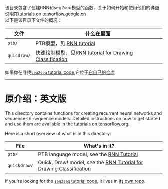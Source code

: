该目录包含了创建RNN和seq2seq模型的函数．关于如何开始和使用他们的详细说明在[tutorials on tensorflow.google.cn](https://tensorflow.google.cn/tutorials/)  
以下是该目录下文件的概况：

文件	　　	| 什么在里面
----------- |--------------
`ptb/` 		| PTB模型，见 [RNN tutorial](https://tensorflow.google.cn/tutorials/recurrent)  
`quicdraw/`	|快速绘制模型，见[RNN tutorial for Drawing Classification](https://tensorflow.google.cn/tutorials/recurrent_quickdraw)  
如果你在寻找[`seq2seq` tutorial code](https://tensorflow.google.cn/versions/r1.0/tutorials/seq2seq),它位于[它自己的仓库](https://github.com/tensorflow/nmt)

-----

# 原介绍：英文版
This directory contains functions for creating recurrent neural networks
and sequence-to-sequence models. Detailed instructions on how to get started
and use them are available in the
[tutorials on tensorflow.org](http://tensorflow.org/tutorials/).

Here is a short overview of what is in this directory:


File         | What's in it?
------------ | -------------
`ptb/`       | PTB language model, see the [RNN Tutorial](http://tensorflow.org/tutorials/recurrent/)
`quickdraw/` | Quick, Draw! model, see the [RNN Tutorial for Drawing Classification](https://www.tensorflow.org/versions/master/tutorials/recurrent_quickdraw)

If you're looking for the 
[`seq2seq` tutorial code](http://tensorflow.org/tutorials/seq2seq/), it lives
in [its own repo](https://github.com/tensorflow/nmt).